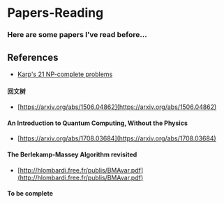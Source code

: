 # Papers-Reading
### Here are some papers I’ve read before...
## References
- [Karp's 21 NP-complete problems](https://en.wikipedia.org/wiki/Karp%27s_21_NP-complete_problems)

#### 回文树
- [https://arxiv.org/abs/1506.04862](https://arxiv.org/abs/1506.04862)

#### An Introduction to Quantum Computing, Without the Physics
- [https://arxiv.org/abs/1708.03684](https://arxiv.org/abs/1708.03684)

#### The Berlekamp-Massey Algorithm revisited
- [http://hlombardi.free.fr/publis/BMAvar.pdf](http://hlombardi.free.fr/publis/BMAvar.pdf)

#### To be complete
